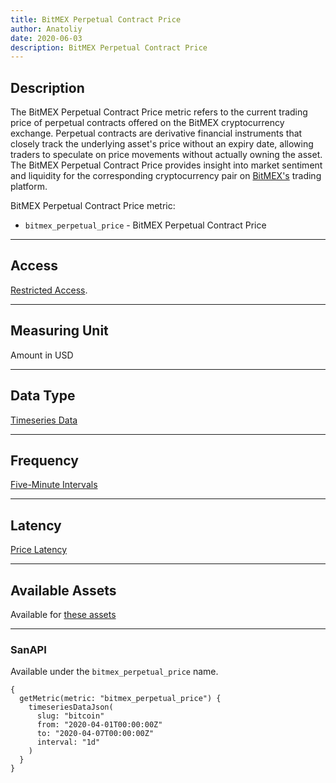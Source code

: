 ```yaml
---
title: BitMEX Perpetual Contract Price
author: Anatoliy
date: 2020-06-03
description: BitMEX Perpetual Contract Price
---
```


## Description
The BitMEX Perpetual Contract Price metric refers to the current trading price of perpetual 
contracts offered on the BitMEX cryptocurrency exchange. Perpetual contracts are derivative 
financial instruments that closely track the underlying asset's price without an expiry date, 
allowing traders to speculate on price movements without actually owning the asset. The BitMEX 
Perpetual Contract Price provides insight into market sentiment and liquidity for the corresponding 
cryptocurrency pair on [BitMEX's](https://www.bitmex.com/) trading platform.

BitMEX Perpetual Contract Price metric:
* `bitmex_perpetual_price` - BitMEX Perpetual Contract Price

---

## Access

[Restricted Access](/metrics/details/access#restricted-access).

---

## Measuring Unit

Amount in USD

---

## Data Type

[Timeseries Data](/metrics/details/data-type#timeseries-data)

---

## Frequency

[Five-Minute Intervals](/metrics/details/frequency#five-minute-frequency)

---

## Latency

[Price Latency](/metrics/details/latency#price-latency)

---

## Available Assets

Available for [these
assets](<https://api.santiment.net/graphiql?variables=&query=%7B%0A%20%20getMetric(metric%3A%20%22bitmex_perpetual_price%22)%20%7B%0A%20%20%20%20metadata%20%7B%0A%20%20%20%20%20%20availableSlugs%0A%20%20%20%20%7D%0A%20%20%7D%0A%7D%0A>)

---

### SanAPI

Available under the `bitmex_perpetual_price` name.

```graphql-explorer
{
  getMetric(metric: "bitmex_perpetual_price") {
    timeseriesDataJson(
      slug: "bitcoin"
      from: "2020-04-01T00:00:00Z"
      to: "2020-04-07T00:00:00Z"
      interval: "1d"
    )
  }
}
```
